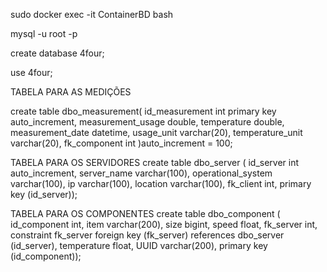 sudo docker exec -it ContainerBD bash

mysql -u root -p

create database 4four;

use 4four;

TABELA PARA AS MEDIÇÕES

create table dbo_measurement(
id_measurement int primary key auto_increment,
measurement_usage double,
temperature double,
measurement_date datetime,
usage_unit varchar(20),
temperature_unit varchar(20),
fk_component int
)auto_increment = 100;

TABELA PARA OS SERVIDORES
 create table dbo_server (
 id_server int auto_increment, 
 server_name varchar(100), 
 operational_system varchar(100), 
 ip varchar(100), 
 location varchar(100), 
 fk_client int, 
 primary key (id_server));


TABELA PARA OS COMPONENTES
create table dbo_component (
id_component int, 
item varchar(200), 
size bigint, 
speed float, 
fk_server int, 
constraint fk_server foreign key (fk_server) references dbo_server (id_server), 
temperature float, 
UUID varchar(200), 
primary key (id_component));
